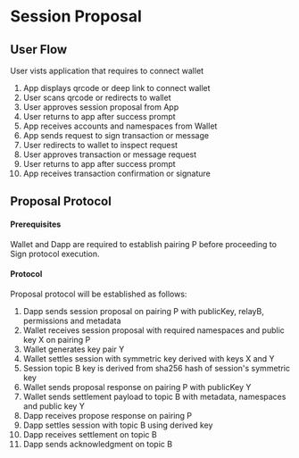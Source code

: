 # Session Proposal

## User Flow

User vists application that requires to connect wallet

1. App displays qrcode or deep link to connect wallet
2. User scans qrcode or redirects to wallet
3. User approves session proposal from App
4. User returns to app after success prompt
5. App receives accounts and namespaces from Wallet
6. App sends request to sign transaction or message
7. User redirects to wallet to inspect request
8. User approves transaction or message request
9. User returns to app after success prompt
10. App receives transaction confirmation or signature

## Proposal Protocol

#### Prerequisites
Wallet and Dapp are required to establish pairing P before proceeding to Sign protocol execution.


#### Protocol

Proposal protocol will be established as follows:

1. Dapp sends session proposal on pairing P with publicKey, relayB, permissions and metadata
2. Wallet receives session proposal with required namespaces and public key X on pairing P
3. Wallet generates key pair Y
4. Wallet settles session with symmetric key derived with keys X and Y
5. Session topic B key is derived from sha256 hash of session's symmetric key 
6. Wallet sends proposal response on pairing P with publicKey Y 
7. Wallet sends settlement payload to topic B with metadata, namespaces and public key Y
8. Dapp receives propose response on pairing P
9. Dapp settles session with topic B using derived key
10. Dapp receives settlement on topic B
11. Dapp sends acknowledgment on topic B
